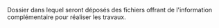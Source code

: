Dossier dans lequel seront déposés des fichiers offrant de l'information complémentaire pour réaliser les travaux.

